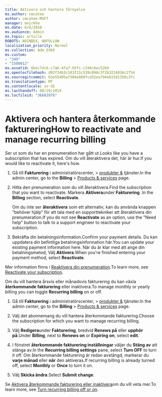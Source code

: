 ```yaml
---
title: Aktivera och hantera förnyelse
ms.author: cmcatee
author: cmcatee-MSFT
manager: mnirkhe
ms.date: 6/6/2018
ms.audience: Admin
ms.topic: article
ROBOTS: NOINDEX, NOFOLLOW
localization_priority: Normal
ms.collection: Adm_O365
ms.custom:
- "349"
- "1500012"
ms.assetid: 6bec74c6-c7a6-4fa7-b5fc-c246c6ec5269
ms.openlocfilehash: d92f34b3c103f21c539c898c3f2b3224016c2754
ms.sourcegitcommit: b3e55405af384e868fcd32ea794eb15d1356c3fc
ms.translationtype: MT
ms.contentlocale: sv-SE
ms.lasthandoff: 08/29/2019
ms.locfileid: "36663978"
---
```

# <a name="how-to-reactivate-and-manage-recurring-billing"></a><span data-ttu-id="80c63-102">Aktivera och hantera återkommande fakturering</span><span class="sxs-lookup"><span data-stu-id="80c63-102">How to reactivate and manage recurring billing</span></span>

<span data-ttu-id="80c63-103">Ser ut som du har en prenumeration har gått ut.</span><span class="sxs-lookup"><span data-stu-id="80c63-103">Looks like you have a subscription that has expired.</span></span> <span data-ttu-id="80c63-104">Om du vill återaktivera det, här är hur.</span><span class="sxs-lookup"><span data-stu-id="80c63-104">If you would like to reactivate it, here's how.</span></span>
  
1. <span data-ttu-id="80c63-105">Gå till **Fakturering** i administratörscenter, \> [produkter &](https://go.microsoft.com/fwlink/p/?linkid=842054) tjänster.</span><span class="sxs-lookup"><span data-stu-id="80c63-105">In the admin center, go to the **Billing** \> [Products & services](https://go.microsoft.com/fwlink/p/?linkid=842054) page.</span></span>

2. <span data-ttu-id="80c63-106">Hitta den prenumeration som du vill återaktivera.</span><span class="sxs-lookup"><span data-stu-id="80c63-106">Find the subscription that you want to reactivate.</span></span> <span data-ttu-id="80c63-107">Markera **Aktivera**under **Fakturering** .</span><span class="sxs-lookup"><span data-stu-id="80c63-107">In the **Billing** section, select  **Reactivate**.</span></span>

    <span data-ttu-id="80c63-108">Om du inte ser **återaktivera** som ett alternativ, kan du använda knappen ”behöver hjälp” för att tala med en supporttekniker att återaktivera din prenumeration.</span><span class="sxs-lookup"><span data-stu-id="80c63-108">If you do not see **Reactivate** as an option, use the "Need help" button to talk to a support engineer to reactivate your subscription.</span></span>

3. <span data-ttu-id="80c63-109">Bekräfta din betalningsinformation.</span><span class="sxs-lookup"><span data-stu-id="80c63-109">Confirm your payment details.</span></span> <span data-ttu-id="80c63-110">Du kan uppdatera din befintliga betalningsinformation här.</span><span class="sxs-lookup"><span data-stu-id="80c63-110">You can update your existing payment information here.</span></span> <span data-ttu-id="80c63-111">När du är klar med att ange din betalningsmetod, Välj **Aktivera**.</span><span class="sxs-lookup"><span data-stu-id="80c63-111">When you're finished entering your payment method, select **Reactivate**.</span></span>

<span data-ttu-id="80c63-112">Mer information finns i [Reaktivera din prenumeration](https://docs.microsoft.com/en-us/office365/admin/subscriptions-and-billing/reactivate-your-subscription).</span><span class="sxs-lookup"><span data-stu-id="80c63-112">To learn more, see [Reactivate your subscription](https://docs.microsoft.com/en-us/office365/admin/subscriptions-and-billing/reactivate-your-subscription).</span></span> 

<span data-ttu-id="80c63-113">Om du vill hantera årsvis eller månadsvis fakturering du kan växla **återkommande fakturering** eller inaktivera.</span><span class="sxs-lookup"><span data-stu-id="80c63-113">To manage monthly or yearly billing you can toggle **Recurring billing** on or off.</span></span>
  
1. <span data-ttu-id="80c63-114">Gå till **Fakturering** i administratörscenter, \> [produkter &](https://go.microsoft.com/fwlink/p/?linkid=842054) tjänster.</span><span class="sxs-lookup"><span data-stu-id="80c63-114">In the admin center, go to the **Billing** \> [Products & services](https://go.microsoft.com/fwlink/p/?linkid=842054) page.</span></span>

2. <span data-ttu-id="80c63-115">Välj det abonnemang du vill hantera återkommande fakturering.</span><span class="sxs-lookup"><span data-stu-id="80c63-115">Choose the subscription for which you want to manage recurring billing.</span></span>

3. <span data-ttu-id="80c63-116">Välj **Redigera**under **Fakturering**, bredvid **Renews på** eller **upphör på**.</span><span class="sxs-lookup"><span data-stu-id="80c63-116">Under **Billing**, next to **Renews on** or **Expiring on**, select **edit**.</span></span>

4. <span data-ttu-id="80c63-117">I fönstret **återkommande fakturering inställningar** väljer du **Stäng av** att stänga av.</span><span class="sxs-lookup"><span data-stu-id="80c63-117">In the **Recurring billing settings** pane, select **Turn OFF** to turn it off.</span></span> <span data-ttu-id="80c63-118">Om återkommande fakturering är redan avstängd, markerar du **varje månad** eller **när** den aktiveras.</span><span class="sxs-lookup"><span data-stu-id="80c63-118">If recurring billing is already turned off, select **Monthly** or **Once** to turn it on.</span></span>

5. <span data-ttu-id="80c63-119">Välj **Skicka ändra**.</span><span class="sxs-lookup"><span data-stu-id="80c63-119">Select **Submit change**.</span></span>

<span data-ttu-id="80c63-120">Se [Aktivera återkommande fakturering eller inaktivera](https://docs.microsoft.com/office365/admin/subscriptions-and-billing/renew-your-subscription#turn-recurring-billing-off-or-on)om du vill veta mer.</span><span class="sxs-lookup"><span data-stu-id="80c63-120">To learn more, see [Turn recurring billing off or on](https://docs.microsoft.com/office365/admin/subscriptions-and-billing/renew-your-subscription#turn-recurring-billing-off-or-on).</span></span>